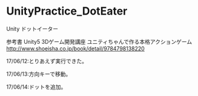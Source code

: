 # UnityPractice_DotEater
Unity ドットイーター

参考書
Unity5 3Dゲーム開発講座 ユニティちゃんで作る本格アクションゲーム
http://www.shoeisha.co.jp/book/detail/9784798138220

17/06/12:とりあえず実行できた。

17/06/13:方向キーで移動。

17/06/14:ドットを追加。